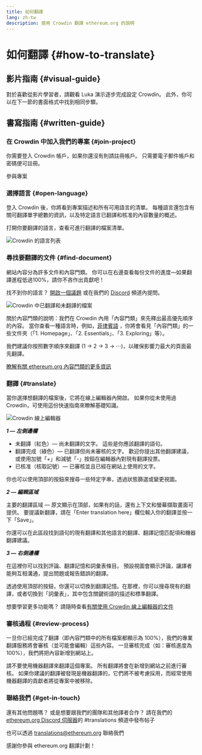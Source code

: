```yaml
---
title: 如何翻譯
lang: zh-tw
description: 使用 Crowdin 翻譯 ethereum.org 的說明
---
```


# 如何翻譯 {#how-to-translate}

## 影片指南 {#visual-guide}

對於喜歡從影片學習者，請觀看 Luka 演示逐步完成設定 Crowdin。 此外，你可以在下一節的書面格式中找到相同步驟。

<YouTube id="Ii7bYhanLs4" />

## 書寫指南 {#written-guide}

### 在 Crowdin 中加入我們的專案 {#join-project}

你需要登入 Crowdin 帳戶，如果你還沒有則請註冊帳戶。 只需要電子郵件帳戶和密碼便可註冊。

<ButtonLink href="https://crowdin.com/project/ethereum-org/">
  參與專案
</ButtonLink>

### 選擇語言 {#open-language}

登入 Crowdin 後，你將看到專案描述和所有可用語言的清單。 每種語言還包含有關可翻譯單字總數的資訊，以及特定語言已翻譯和核准的內容數量的概述。

打開你要翻譯的語言，查看可進行翻譯的檔案清單。

![Crowdin 的語言列表](./list-of-languages.png)

### 尋找要翻譯的文件 {#find-document}

網站內容分為許多文件和內容門類。 你可以在右邊查看每份文件的進度—如果翻譯進程低過100%，請你不吝作出貢獻吧！

找不到你的語言？ [開啟一個議題](https://github.com/ethereum/ethereum-org-website/issues/new/choose) 或在我們的 [Discord](/discord/) 頻道內提問。

![Crowdin 中已翻譯和未翻譯的檔案](./crowdin-files.png)

關於內容門類的說明：我們在 Crowdin 內用「內容門類」來先釋出最高優先順序的內容。 當你查看一種語言時，例如，[菲律賓語](https://crowdin.com/project/ethereum-org/fil#) ，你將會看見「內容門類」的一些文件夾（「1. Homepage」、「2. Essentials」、「3. Exploring」等）。

我們建議你按照數字順序來翻譯 (1 → 2 → 3 → ⋯)，以確保影響力最大的頁面最先翻譯。

[瞭解有關 ethereum.org 內容門類的更多資訊](/contributing/translation-program/content-buckets/)

### 翻譯 {#translate}

當你選擇想翻譯的檔案後，它將在線上編輯器內開啟。 如果你從未使用過 Crowdin，可使用這份快速指南來瞭解基礎知識。

![Crowdin 線上編輯器](./online-editor.png)

**_1 — 左側邊欄_**

- 未翻譯（紅色）— 尚未翻譯的文字。 這些是你應該翻譯的語句。
- 翻譯完成（綠色）— 已翻譯但尚未審核的文字。 歡迎你提出其他翻譯建議，或使用加號「+」和減號「-」按鈕在編輯器內對現有翻譯投票。
- 已核准（核取記號）— 已審核並且已經在網站上使用的文字。

你也可以使用頂部的按鈕來搜尋一些特定字串，透過狀態篩選或變更視圖。

**_2 — 編輯區域_**

主要的翻譯區域 — 原文顯示在頂部，如果有的話，還有上下文和螢幕擷取畫面可提供。 要提議新翻譯，請在「Enter translation here」欄位輸入你的翻譯並按一下「Save」。

你還可以在此區段找到語句的現有翻譯和其他語言的翻譯、翻譯記憶匹配項和機器翻譯建議。

**_3 — 右側邊欄_**

在這裡你可以找到評論、翻譯記憶和詞彙表條目。 預設視圖會顯示評論，讓譯者能夠互相溝通，提出問題或報告錯誤的翻譯。

透過使用頂部的按鈕，你還可以切換到翻譯記憶。在那裡，你可以搜尋現有的翻譯，或者切換到「詞彙表」，其中包含關鍵術語的描述和標準翻譯。

想要學習更多功能嗎？ 請隨時查看[有關使用 Crowdin 線上編輯器的文件](https://support.crowdin.com/online-editor/)

### 審核過程 {#review-process}

一旦你已經完成了翻譯（即內容門類中的所有檔案都顯示為 100%），我們的專業翻譯服務將會審核（並可能會編輯）這些內容。 一旦審核完成（如：審核進度為 100%），我們將把內容新增到網站上。

<InfoBanner shouldCenter emoji=":warning:">
  請不要使用機器翻譯來翻譯這個專案。 所有翻譯將會在新增到網站之前進行審核。 如果你建議的翻譯被發現是機器翻譯的，它們將不被考慮採用，而經常使用機器翻譯的貢獻者將從專案中被移除。
</InfoBanner>

### 聯絡我們 {#get-in-touch}

還有其他問題嗎？ 或是想要跟我們的團隊和其他譯者合作？ 請在我們的 [ethereum.org Discord 伺服器](/discord/)的 #translations 頻道中發布帖子

也可以透過 translations@ethereum.org 聯絡我們

感謝你參與 ethereum.org 翻譯計劃！
